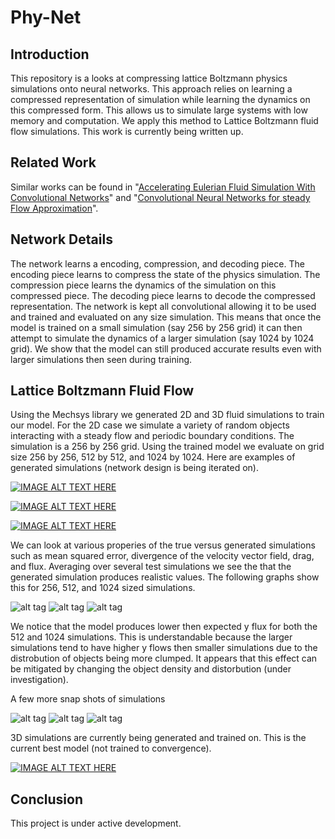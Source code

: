# Phy-Net

## Introduction

This repository is a looks at compressing lattice Boltzmann physics simulations onto neural networks. This approach relies on learning a compressed representation of simulation while learning the dynamics on this compressed form. This allows us to simulate large systems with low memory and computation. We apply this method to Lattice Boltzmann fluid flow simulations. This work is currently being written up.

## Related Work
Similar works can be found in "[Accelerating Eulerian Fluid Simulation With Convolutional Networks](https://arxiv.org/pdf/1607.03597.pdf)" and "[Convolutional Neural Networks for steady Flow Approximation](https://autodeskresearch.com/publications/convolutional-neural-networks-steady-flow-approximation)".

## Network Details

The network learns a encoding, compression, and decoding piece. The encoding piece learns to compress the state of the physics simulation. The compression piece learns the dynamics of the simulation on this compressed piece. The decoding piece learns to decode the compressed representation. The network is kept all convolutional allowing it to be used and trained and evaluated on any size simulation. This means that once the model is trained on a small simulation (say 256 by 256 grid) it can then attempt to simulate the dynamics of a larger simulation (say 1024 by 1024 grid). We show that the model can still produced accurate results even with larger simulations then seen during training.

## Lattice Boltzmann Fluid Flow

Using the Mechsys library we generated 2D and 3D fluid simulations to train our model. For the 2D case we simulate a variety of random objects interacting with a steady flow and periodic boundary conditions. The simulation is a 256 by 256 grid. Using the trained model we evaluate on grid size 256 by 256, 512 by 512, and 1024 by 1024. Here are examples of generated simulations (network design is being iterated on).

[![IMAGE ALT TEXT HERE](http://img.youtube.com/vi/tXEqXBAOnws/0.jpg)](https://www.youtube.com/watch?v=tXEqXBAOnws)

[![IMAGE ALT TEXT HERE](http://img.youtube.com/vi/HUkx8RoxaBw/0.jpg)](https://www.youtube.com/watch?v=HUkx8RoxaBw)

[![IMAGE ALT TEXT HERE](http://img.youtube.com/vi/1TnNSnyRVmI/0.jpg)](https://www.youtube.com/watch?v=1TnNSnyRVmI)

We can look at various properies of the true versus generated simulations such as mean squared error, divergence of the velocity vector field, drag, and flux. Averaging over several test simulations we see the that the generated simulation produces realistic values. The following graphs show this for 256, 512, and 1024 sized simulations.

![alt tag](https://github.com/loliverhennigh/Phy-Net/blob/master/test/figs/256x256_2d_error_plot.png)
![alt tag](https://github.com/loliverhennigh/Phy-Net/blob/master/test/figs/512x512_2d_error_plot.png)
![alt tag](https://github.com/loliverhennigh/Phy-Net/blob/master/test/figs/1024x1024_2d_error_plot.png)

We notice that the model produces lower then expected y flux for both the 512 and 1024 simulations. This is understandable because the larger simulations tend to have higher y flows then smaller simulations due to the distrobution of objects being more clumped. It appears that this effect can be mitigated by changing the object density and distorbution (under investigation).

A few more snap shots of simulations

![alt tag](https://github.com/loliverhennigh/Phy-Net/blob/master/test/figs/256x256_2d_flow_image.png)
![alt tag](https://github.com/loliverhennigh/Phy-Net/blob/master/test/figs/512x512_2d_flow_image.png)
![alt tag](https://github.com/loliverhennigh/Phy-Net/blob/master/test/figs/1024x1024_2d_flow_image.png)

3D simulations are currently being generated and trained on. This is the current best model (not trained to convergence).

[![IMAGE ALT TEXT HERE](http://img.youtube.com/vi/Byhvre_lDzI/0.jpg)](https://www.youtube.com/watch?v=Byhvre_lDzI)

## Conclusion

This project is under active development.




